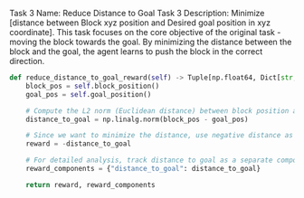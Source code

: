 Task 3 Name: Reduce Distance to Goal
Task 3 Description: Minimize [distance between Block xyz position and Desired goal position in xyz coordinate]. This task focuses on the core objective of the original task - moving the block towards the goal. By minimizing the distance between the block and the goal, the agent learns to push the block in the correct direction.

```python
def reduce_distance_to_goal_reward(self) -> Tuple[np.float64, Dict[str, np.float64]]:
    block_pos = self.block_position()
    goal_pos = self.goal_position()

    # Compute the L2 norm (Euclidean distance) between block position and goal position
    distance_to_goal = np.linalg.norm(block_pos - goal_pos)

    # Since we want to minimize the distance, use negative distance as reward
    reward = -distance_to_goal

    # For detailed analysis, track distance to goal as a separate component
    reward_components = {"distance_to_goal": distance_to_goal}

    return reward, reward_components
```